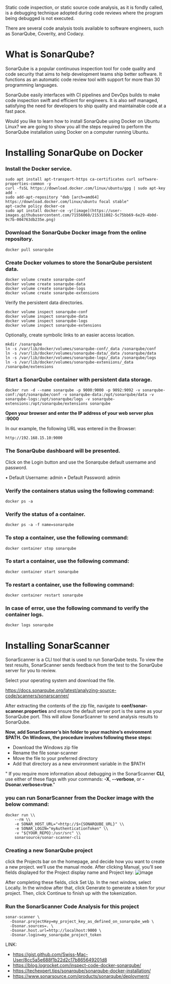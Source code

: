 Static code inspection, or static source code analysis, as it is fondly called, is a debugging technique adopted during code reviews where the program being debugged is not executed.

There are several code analysis tools available to software engineers, such as SonarQube, Coverity, and Codacy.

# What is SonarQube?
SonarQube is a popular continuous inspection tool for code quality and code security that aims to help development teams ship better software. It functions as an automatic code review tool with support for more than 30 programming languages.

SonarQube easily interfaces with CI pipelines and DevOps builds to make code inspection swift and efficient for engineers. It is also self managed, satisfying the need for developers to ship quality and maintainable code at a fast pace.

Would you like to learn how to install SonarQube using Docker on Ubuntu Linux?
we are going to show you all the steps required to perform the SonarQube installation using Docker on a computer running Ubuntu.

# Installing SonarQube on Docker

### Install the Docker service.
```
sudo apt install apt-transport-https ca-certificates curl software-properties-common -y
curl -fsSL https://download.docker.com/linux/ubuntu/gpg | sudo apt-key add - 
sudo add-apt-repository "deb [arch=amd64] https://download.docker.com/linux/ubuntu focal stable" 
apt-cache policy docker-ce
sudo apt install docker-ce -y![image](https://user-images.githubusercontent.com/71556060/215311082-5c75bb69-6e29-4b0d-9c7b-004763db235e.png)
```
### Download the SonarQube Docker image from the online repository.
```
docker pull sonarqube
```
### Create Docker volumes to store the SonarQube persistent data.
```
docker volume create sonarqube-conf 
docker volume create sonarqube-data
docker volume create sonarqube-logs
docker volume create sonarqube-extensions
```
Verify the persistent data directories.
```
docker volume inspect sonarqube-conf 
docker volume inspect sonarqube-data
docker volume inspect sonarqube-logs
docker volume inspect sonarqube-extensions
```
Optionally, create symbolic links to an easier access location.
```
mkdir /sonarqube
ln -s /var/lib/docker/volumes/sonarqube-conf/_data /sonarqube/conf
ln -s /var/lib/docker/volumes/sonarqube-data/_data /sonarqube/data
ln -s /var/lib/docker/volumes/sonarqube-logs/_data /sonarqube/logs
ln -s /var/lib/docker/volumes/sonarqube-extensions/_data /sonarqube/extensions
```
### Start a SonarQube container with persistent data storage.
```
docker run -d --name sonarqube -p 9000:9000 -p 9092:9092 -v sonarqube-conf:/opt/sonarqube/conf -v sonarqube-data:/opt/sonarqube/data -v sonarqube-logs:/opt/sonarqube/logs -v sonarqube-extensions:/opt/sonarqube/extensions sonarqube
```
**Open your browser and enter the IP address of your web server plus :9000**

In our example, the following URL was entered in the Browser:
```
http://192.168.15.10:9000
```
### The SonarQube dashboard will be presented.
Click on the Login button and use the Sonarqube default username and password.

• Default Username: admin
• Default Password: admin

### Verify the containers status using the following command:
```
docker ps -a
```
### Verify the status of a container.
```
docker ps -a -f name=sonarqube
```
### To stop a container, use the following command:
```
docker container stop sonarqube
```
### To start a container, use the following command:
```
docker container start sonarqube
```
### To restart a container, use the following command:
```
docker container restart sonarqube
```
### In case of error, use the following command to verify the container logs.
```
docker logs sonarqube
```
# Installing SonarScanner

SonarScanner is a CLI tool that is used to run SonarQube tests. To view the test results, SonarScanner sends feedback from the test to the SonarQube server for you to review.

Select your operating system and download the file.

https://docs.sonarqube.org/latest/analyzing-source-code/scanners/sonarscanner/

After extracting the contents of the zip file, navigate to **conf/sonar-scanner.properties** and ensure the default server port is the same as your SonarQube port. This will allow SonarScanner to send analysis results to SonarQube.

**Now, add SonarScanner’s bin folder to your machine’s environment $PATH. On Windows, the procedure involves following these steps:**
- Download the Windows zip file
- Rename the file sonar-scanner
- Move the file to your preferred directory
- Add that directory as a new environment variable in the $PATH

" If you require more information about debugging in the SonarScanner **CLI**, use either of these flags with your commands: **-X**, **--verbose**, or **-Dsonar.verbose=true**."

### you can run SonarScanner from the Docker image with the below command:
```
docker run \\
    --rm \\
    -e SONAR_HOST_URL="<http://$>{SONARQUBE_URL}" \\
    -e SONAR_LOGIN="myAuthenticationToken" \\
    -v "${YOUR_REPO}:/usr/src" \\
    sonarsource/sonar-scanner-cli
```

### Creating a new SonarQube project
click the Projects bar on the homepage, and decide how you want to create a new project. we’ll use the manual mode. After clicking Manual, you’ll see fields displayed for the Project display name and Project key:
![image](https://user-images.githubusercontent.com/71556060/215311962-2a500081-f61d-4ce7-86f0-fbf1acde8510.png)

After completing these fields, click Set Up. In the next window, select Locally. In the window after that, click Generate to generate a token for your project. Then, click Continue to finish up with the tokenization.

### Run the SonarScanner Code Analysis for this project
```
sonar-scanner \
  -Dsonar.projectKey=my_project_key_as_defined_on_sonarqube_web \
  -Dsonar.sources=. \
  -Dsonar.host.url=http://localhost:9000 \
  -Dsonar.login=my_sonarqube_project_token
```




LINK:
- https://gist.github.com/Swiss-Mac-User/8cc5a5e688f1b22d2c17b865649201d8
- https://blog.logrocket.com/inspect-code-docker-sonarqube/
- https://techexpert.tips/sonarqube/sonarqube-docker-installation/
- https://www.sonarsource.com/products/sonarqube/deployment/





